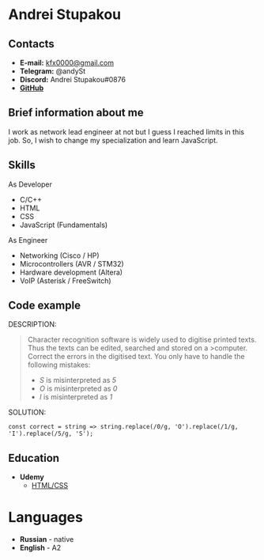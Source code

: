 # Andrei Stupakou

## Contacts
* **E-mail:** kfx0000@gmail.com
* **Telegram:** @andySt
* **Discord:** Andrei Stupakou#0876
* **[GitHub](https://github.com/kfx0000)**

## Brief information about me

I work as network lead engineer at not but I guess I reached limits in this job. So, I wish to change my specialization and learn JavaScript.

## Skills

As Developer
* C/C++
* HTML
* CSS
* JavaScript (Fundamentals)

As Engineer
* Networking (Cisco / HP)
* Microcontrollers (AVR / STM32)
* Hardware development (Altera)
* VoIP (Asterisk / FreeSwitch)

## Code example

DESCRIPTION:
>Character recognition software is widely used to digitise printed texts. Thus the texts can be edited, searched and stored on a >computer. Correct the errors in the digitised text. You only have to handle the following mistakes:
>  - _S_ is misinterpreted as _5_
>  - _O_ is misinterpreted as _0_
>  - _I_ is misinterpreted as _1_

SOLUTION:
```
const correct = string => string.replace(/0/g, 'O').replace(/1/g, 'I').replace(/5/g, 'S');
```

## Education
* **Udemy**
    * [HTML/CSS](https://www.udemy.com/course/webdeveloper/)

# Languages

* **Russian** - native
* **English** - A2

